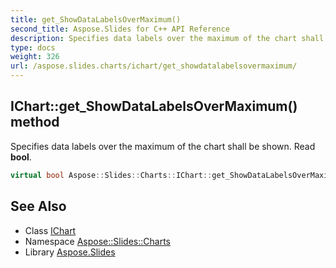```yaml
---
title: get_ShowDataLabelsOverMaximum()
second_title: Aspose.Slides for C++ API Reference
description: Specifies data labels over the maximum of the chart shall be shown. Read bool.
type: docs
weight: 326
url: /aspose.slides.charts/ichart/get_showdatalabelsovermaximum/
---
```

## IChart::get_ShowDataLabelsOverMaximum() method


Specifies data labels over the maximum of the chart shall be shown. Read **bool**.

```cpp
virtual bool Aspose::Slides::Charts::IChart::get_ShowDataLabelsOverMaximum()=0
```

## See Also

* Class [IChart](../)
* Namespace [Aspose::Slides::Charts](../../)
* Library [Aspose.Slides](../../../)
